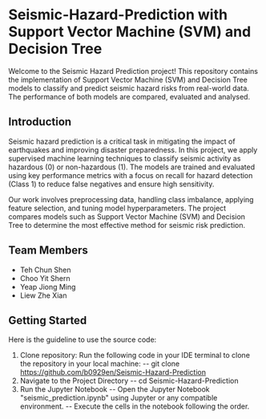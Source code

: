 # Seismic-Hazard-Prediction with Support Vector Machine (SVM) and Decision Tree
Welcome to the Seismic Hazard Prediction project! This repository contains the implementation of Support Vector Machine (SVM) and Decision Tree models to classify and predict seismic hazard risks from real-world data. The performance of both models are compared, evaluated and analysed.

## Introduction
Seismic hazard prediction is a critical task in mitigating the impact of earthquakes and improving disaster preparedness. In this project, we apply supervised machine learning techniques to classify seismic activity as hazardous (0) or non-hazardous (1). The models are trained and evaluated using key performance metrics with a focus on recall for hazard detection (Class 1) to reduce false negatives and ensure high sensitivity. 

Our work involves preprocessing data, handling class imbalance, applying feature selection, and tuning model hyperparameters. The project compares models such as Support Vector Machine (SVM) and Decision Tree to determine the most effective method for seismic risk prediction.

## Team Members
- Teh Chun Shen
- Choo Yit Shern
- Yeap Jiong Ming
- Liew Zhe Xian

## Getting Started
Here is the guideline to use the source code:
1. Clone repository: Run the following code in your IDE terminal to clone the repository in your local machine:
-- git clone https://github.com/b0929en/Seismic-Hazard-Prediction
2. Navigate to the Project Directory
-- cd Seismic-Hazard-Prediction
3. Run the Jupyter Notebook
-- Open the Jupyter Notebook "seismic_prediction.ipynb" using Jupyter or any compatible environment.
-- Execute the cells in the notebook following the order.
